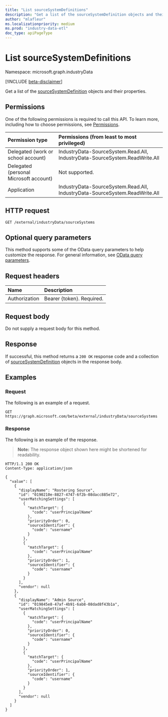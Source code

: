 ```yaml
---
title: "List sourceSystemDefinitions"
description: "Get a list of the sourceSystemDefinition objects and their properties."
author: "mlafleur"
ms.localizationpriority: medium
ms.prod: "industry-data-etl"
doc_type: apiPageType
---
```


# List sourceSystemDefinitions

Namespace: microsoft.graph.industryData

[!INCLUDE [beta-disclaimer](../../includes/beta-disclaimer.md)]

Get a list of the [sourceSystemDefinition](../resources/industrydata-sourcesystemdefinition.md) objects and their properties.

## Permissions

One of the following permissions is required to call this API. To learn more, including how to choose permissions, see [Permissions](/graph/permissions-reference).

| Permission type                        | Permissions (from least to most privileged)                                 |
| :------------------------------------- | :-------------------------------------------------------------------------- |
| Delegated (work or school account)     | IndustryData-SourceSystem.Read.All, IndustryData-SourceSystem.ReadWrite.All |
| Delegated (personal Microsoft account) | Not supported.                                                              |
| Application                            | IndustryData-SourceSystem.Read.All, IndustryData-SourceSystem.ReadWrite.All |

## HTTP request

<!-- {
  "blockType": "ignored"
}
-->

```http
GET /external/industryData/sourceSystems
```

## Optional query parameters

This method supports some of the OData query parameters to help customize the response. For general information, see [OData query parameters](/graph/query-parameters).

## Request headers

| Name          | Description               |
| :------------ | :------------------------ |
| Authorization | Bearer {token}. Required. |

## Request body

Do not supply a request body for this method.

## Response

If successful, this method returns a `200 OK` response code and a collection of [sourceSystemDefinition](../resources/industrydata-sourcesystemdefinition.md) objects in the response body.

## Examples

### Request

The following is an example of a request.

<!-- {
  "blockType": "request",
  "name": "list_sourcesystemdefinition"
}
-->

```http
GET https://graph.microsoft.com/beta/external/industryData/sourceSystems
```

### Response

The following is an example of the response.

> **Note:** The response object shown here might be shortened for readability.

<!-- {
  "blockType": "response",
  "truncated": true,
  "@odata.type": "Collection(microsoft.graph.industryData.sourceSystemDefinition)"
}
-->

```http
HTTP/1.1 200 OK
Content-Type: application/json

{
  "value": [
    {
      "displayName": "Rostering Source",
      "id": "0190210e-8827-4747-6f2b-08dacc885e72",
      "userMatchingSettings": [
        {
          "matchTarget": {
            "code": "userPrincipalName"
          },
          "priorityOrder": 0,
          "sourceIdentifier": {
            "code": "username"
          }
        },
        {
          "matchTarget": {
            "code": "userPrincipalName"
          },
          "priorityOrder": 1,
          "sourceIdentifier": {
            "code": "username"
          }
        }
      ],
      "vendor": null
    },
    {
      "displayName": "Admin Source",
      "id": "019845e8-47af-4b91-6ab8-08dad8f43b1a",
      "userMatchingSettings": [
        {
          "matchTarget": {
            "code": "userPrincipalName"
          },
          "priorityOrder": 0,
          "sourceIdentifier": {
            "code": "username"
          }
        },
        {
          "matchTarget": {
            "code": "userPrincipalName"
          },
          "priorityOrder": 1,
          "sourceIdentifier": {
            "code": "username"
          }
        }
      ],
      "vendor": null
    }
  ]
}
```
